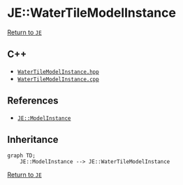 # JE::WaterTileModelInstance

[Return to `JE`](/docs/je.md)

## C++

- [`WaterTileModelInstance.hpp`](/src/je/WaterTileModelInstance.hpp)
- [`WaterTileModelInstance.cpp`](/src/je/WaterTileModelInstance.cpp)

## References

- [`JE::ModelInstance`](/docs/je/ModelInstance.md)

## Inheritance

```mermaid
graph TD;
    JE::ModelInstance --> JE::WaterTileModelInstance
```

[Return to `JE`](/docs/je.md)